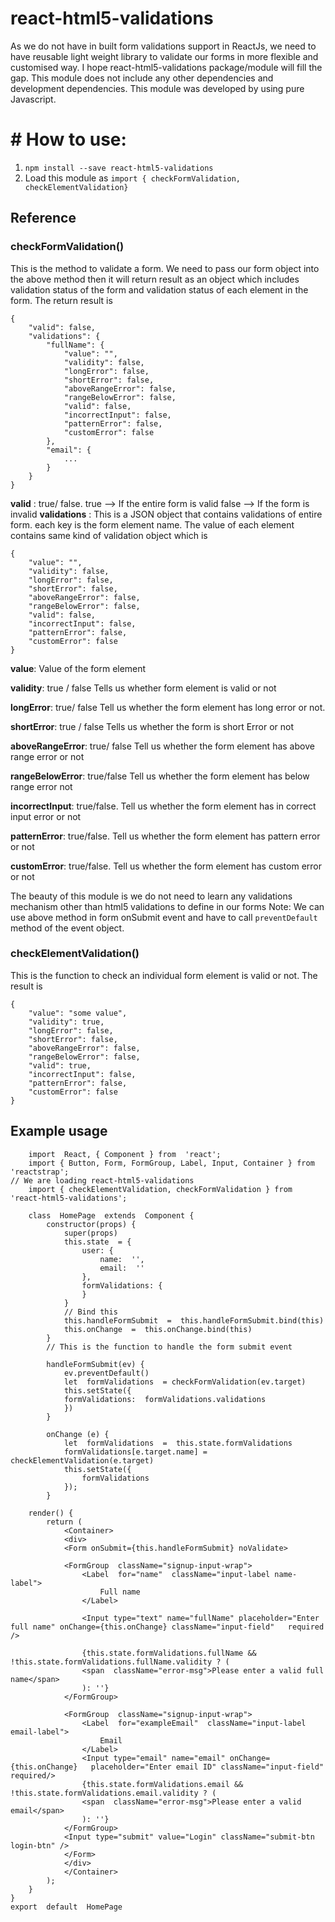 # react-html5-validations
As we do not have in built form validations support in ReactJs, we need to have reusable light weight library to validate our forms in more flexible and customised way. I hope react-html5-validations package/module will fill the gap. This module does not include any other dependencies and development dependencies. This module was developed by using pure Javascript. 


# # How to use:

1. `npm install --save react-html5-validations`
2. Load this module as `import { checkFormValidation, checkElementValidation}`


## Reference

### checkFormValidation(<formObject>)
This is the method to validate a form.  We need to pass our form object into the above method then it will return result as an object which includes validation status of the form and validation status of each element in the form. The return result is 
``` 
{
	"valid": false,
	"validations": {
		"fullName": {
			"value": "",
			"validity": false,
			"longError": false,
			"shortError": false,
			"aboveRangeError": false,
			"rangeBelowError": false,
			"valid": false,
			"incorrectInput": false,
			"patternError": false,
			"customError": false
		},		  
		"email": {
			...
		}
	}
}
```
**valid** : true/ false. 
   true --> If the entire form is valid 
   false --> If the form is invalid 
 **validations** : This is a JSON object that contains validations of entire form. each key is the form element name. The value of each element contains same kind of validation object which is 
```
{
	"value": "",
	"validity": false,
	"longError": false,
	"shortError": false,
	"aboveRangeError": false,
	"rangeBelowError": false,
	"valid": false,
	"incorrectInput": false,
	"patternError": false,
	"customError": false
}
```
**value**: Value of the form element 
	
**validity**: true / false Tells us whether form element is valid or not 

**longError**:  true/ false Tell us whether the form element has long error or not.

**shortError**: true / false Tells us whether the form is short Error or not 

**aboveRangeError**: true/ false Tell us whether the form element has above range error or not 

**rangeBelowError**: true/false Tell us whether the form element has below range error not

**incorrectInput**: true/false. Tell us whether the form element has in correct input error or not 

**patternError**: true/false. Tell us whether the form element has pattern error  or not 

**customError**: true/false. Tell us whether the form element has custom error or not

The beauty of this module is we do not need to learn any validations mechanism other than html5 validations to define in our forms 
Note: We can use above method in form onSubmit event and  have to call `preventDefault` method of the event object.

### checkElementValidation(<ElementObject>)
This is the function to check an individual form element is valid or not. The result is 
```
{
	"value": "some value",
	"validity": true,
	"longError": false,
	"shortError": false,
	"aboveRangeError": false,
	"rangeBelowError": false,
	"valid": true,
	"incorrectInput": false,
	"patternError": false,
	"customError": false
}
```


## Example usage
```
	import  React, { Component } from  'react';
	import { Button, Form, FormGroup, Label, Input, Container } from  'reactstrap';
// We are loading react-html5-validations 
	import { checkElementValidation, checkFormValidation } from  'react-html5-validations';
	
	class  HomePage  extends  Component {
		constructor(props) {
			super(props)
			this.state  = {
				user: {
					name:  '',
					email:  ''
				},
				formValidations: {
				}
			}
			// Bind this
			this.handleFormSubmit  =  this.handleFormSubmit.bind(this)
			this.onChange  =  this.onChange.bind(this)
		}
		// This is the function to handle the form submit event
		
		handleFormSubmit(ev) {
			ev.preventDefault()
			let  formValidations  = checkFormValidation(ev.target)
			this.setState({
			formValidations:  formValidations.validations
			})
		}
		
		onChange (e) {
			let  formValidations  =  this.state.formValidations
			formValidations[e.target.name] = checkElementValidation(e.target)
			this.setState({
				formValidations
			});
		}

	render() {
		return (
			<Container>
			<div>
			<Form onSubmit={this.handleFormSubmit} noValidate>

			<FormGroup  className="signup-input-wrap">
				<Label  for="name"  className="input-label name-label">
					Full name
				</Label>
				
				<Input type="text" name="fullName" placeholder="Enter full name" onChange={this.onChange} className="input-field"	required  />
				
				{this.state.formValidations.fullName && !this.state.formValidations.fullName.validity ? (
				<span  className="error-msg">Please enter a valid full name</span>
				): ''}
			</FormGroup>
			
			<FormGroup  className="signup-input-wrap">
				<Label  for="exampleEmail"  className="input-label email-label">
					Email
				</Label>
				<Input type="email" name="email" onChange={this.onChange}	placeholder="Enter email ID" className="input-field" required/>
				{this.state.formValidations.email && !this.state.formValidations.email.validity ? (
				<span  className="error-msg">Please enter a valid email</span>
				): ''}
			</FormGroup>
			<Input type="submit" value="Login" className="submit-btn login-btn" />
			</Form>
			</div>
			</Container>
		);
	}
}
export  default  HomePage
```
